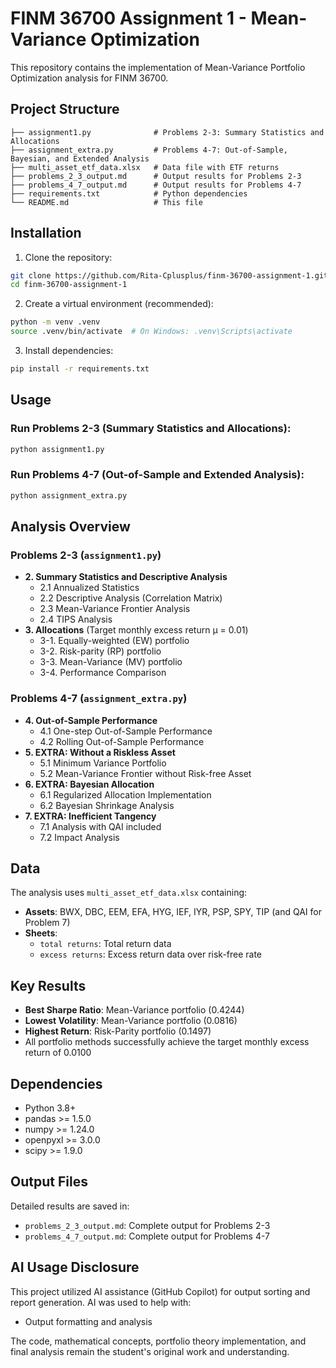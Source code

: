 # FINM 36700 Assignment 1 - Mean-Variance Optimization

This repository contains the implementation of Mean-Variance Portfolio Optimization analysis for FINM 36700.

## Project Structure

```
├── assignment1.py              # Problems 2-3: Summary Statistics and Allocations
├── assignment_extra.py         # Problems 4-7: Out-of-Sample, Bayesian, and Extended Analysis
├── multi_asset_etf_data.xlsx   # Data file with ETF returns
├── problems_2_3_output.md      # Output results for Problems 2-3
├── problems_4_7_output.md      # Output results for Problems 4-7
├── requirements.txt            # Python dependencies
└── README.md                   # This file
```

## Installation

1. Clone the repository:
```bash
git clone https://github.com/Rita-Cplusplus/finm-36700-assignment-1.git
cd finm-36700-assignment-1
```

2. Create a virtual environment (recommended):
```bash
python -m venv .venv
source .venv/bin/activate  # On Windows: .venv\Scripts\activate
```

3. Install dependencies:
```bash
pip install -r requirements.txt
```

## Usage

### Run Problems 2-3 (Summary Statistics and Allocations):
```bash
python assignment1.py
```

### Run Problems 4-7 (Out-of-Sample and Extended Analysis):
```bash
python assignment_extra.py
```

## Analysis Overview

### Problems 2-3 (`assignment1.py`)
- **2. Summary Statistics and Descriptive Analysis**
  - 2.1 Annualized Statistics
  - 2.2 Descriptive Analysis (Correlation Matrix)
  - 2.3 Mean-Variance Frontier Analysis
  - 2.4 TIPS Analysis
- **3. Allocations** (Target monthly excess return μ = 0.01)
  - 3-1. Equally-weighted (EW) portfolio
  - 3-2. Risk-parity (RP) portfolio
  - 3-3. Mean-Variance (MV) portfolio
  - 3-4. Performance Comparison

### Problems 4-7 (`assignment_extra.py`)
- **4. Out-of-Sample Performance**
  - 4.1 One-step Out-of-Sample Performance
  - 4.2 Rolling Out-of-Sample Performance
- **5. EXTRA: Without a Riskless Asset**
  - 5.1 Minimum Variance Portfolio
  - 5.2 Mean-Variance Frontier without Risk-free Asset
- **6. EXTRA: Bayesian Allocation**
  - 6.1 Regularized Allocation Implementation
  - 6.2 Bayesian Shrinkage Analysis
- **7. EXTRA: Inefficient Tangency**
  - 7.1 Analysis with QAI included
  - 7.2 Impact Analysis

## Data

The analysis uses `multi_asset_etf_data.xlsx` containing:
- **Assets**: BWX, DBC, EEM, EFA, HYG, IEF, IYR, PSP, SPY, TIP (and QAI for Problem 7)
- **Sheets**: 
  - `total returns`: Total return data
  - `excess returns`: Excess return data over risk-free rate

## Key Results

- **Best Sharpe Ratio**: Mean-Variance portfolio (0.4244)
- **Lowest Volatility**: Mean-Variance portfolio (0.0816)
- **Highest Return**: Risk-Parity portfolio (0.1497)
- All portfolio methods successfully achieve the target monthly excess return of 0.0100

## Dependencies

- Python 3.8+
- pandas >= 1.5.0
- numpy >= 1.24.0
- openpyxl >= 3.0.0
- scipy >= 1.9.0

## Output Files

Detailed results are saved in:
- `problems_2_3_output.md`: Complete output for Problems 2-3
- `problems_4_7_output.md`: Complete output for Problems 4-7

## AI Usage Disclosure

This project utilized AI assistance (GitHub Copilot) for output sorting and report generation. AI was used to help with:
- Output formatting and analysis

The code, mathematical concepts, portfolio theory implementation, and final analysis remain the student's original work and understanding.